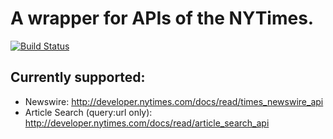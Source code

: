# A wrapper for APIs of the NYTimes.

[![Build Status](https://secure.travis-ci.org/pear2/Services_NYTimes.png?branch=master)](http://travis-ci.org/pear2/Services_NYTimes)

## Currently supported:

 * Newswire: http://developer.nytimes.com/docs/read/times_newswire_api
 * Article Search (query:url only): http://developer.nytimes.com/docs/read/article_search_api

